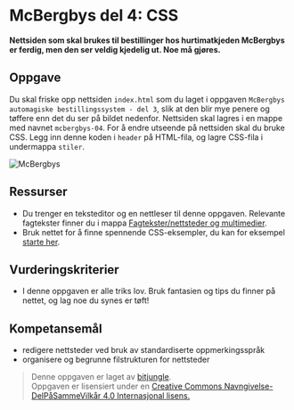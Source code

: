 McBergbys del 4: CSS
====================
**Nettsiden som skal brukes til bestillinger hos hurtimatkjeden McBergbys er ferdig, men den ser veldig kjedelig ut. Noe må gjøres.**

Oppgave
-------
Du skal friske opp nettsiden `index.html` som du laget i oppgaven `McBergbys automagiske bestillingssystem - del 3`, slik at den blir mye penere og tøffere enn det du ser på bildet nedenfor. Nettsiden skal lagres i en mappe med navnet `mcbergbys-04`. For å endre utseende på nettsiden skal du bruke CSS. Legg inn denne koden i `header` på HTML-fila, og lagre CSS-fila i undermappa `stiler`. 

![McBergbys](https://raw.githubusercontent.com/fagstoff/IT1/master/Bilder/mcbergbys-4.jpg)

Ressurser
---------
* Du trenger en teksteditor og en nettleser til denne oppgaven. Relevante fagtekster finner du i mappa [Fagtekster/nettsteder og multimedier](https://github.com/bitjungle/IT1/tree/master/Fagtekster/nettsteder%20og%20multimedier).
* Bruk nettet for å finne spennende CSS-eksempler, du kan for eksempel [starte her](http://www.w3schools.com/css/css_examples.asp).

Vurderingskriterier
-------------------
* I denne oppgaven er alle triks lov. Bruk fantasien og tips du finner på nettet, og lag noe du synes er tøft!

Kompetansemål
-------------
* redigere nettsteder ved bruk av standardiserte oppmerkingsspråk
* organisere og begrunne filstrukturen for nettsteder

>Denne oppgaven er laget av [bitjungle](https://github.com/bitjungle).  
>Oppgaven er lisensiert under en
>[Creative Commons Navngivelse-DelPåSammeVilkår 4.0 Internasjonal lisens.
](http://creativecommons.org/licenses/by-sa/4.0/)

